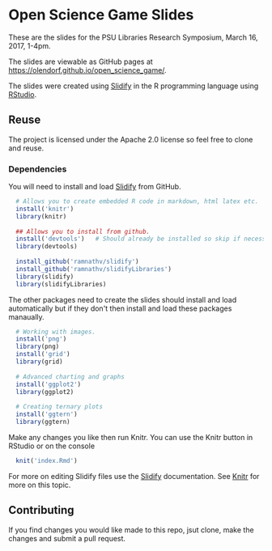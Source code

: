 # Open Science Game Slides

These are the slides for the PSU Libraries Research Symposium, March 16, 2017, 1-4pm.

The slides are viewable as GitHub pages at https://olendorf.github.io/open_science_game/.

The slides were created using [Slidify](http://slidify.org/) in the R programming language using [RStudio](https://www.rstudio.com/).

## Reuse

The project is licensed under the Apache 2.0 license so feel free to clone and reuse. 

### Dependencies

You will need to install and load [Slidify](http://slidify.org/) from GitHub.

```r
  # Allows you to create embedded R code in markdown, html latex etc.
  install('knitr')
  library(knitr)
  
  ## Allows you to install from github.
  install('devtools')   # Should already be installed so skip if necessary
  library(devtools)
  
  install_github('ramnathv/slidify')
  install_github('ramnathv/slidifyLibraries')
  library(slidify)
  library(slidifyLibraries)
```

The other packages need to create the slides should install and load automatically but if 
they don't then install and load these packages manaually.

```r
  # Working with images.
  install('png')
  library(png)
  install('grid')
  library(grid)
  
  # Advanced charting and graphs
  install('ggplot2')
  library(ggplot2)
  
  # Creating ternary plots
  install('ggtern')
  library(ggtern)
```

Make any changes you like then run Knitr. You can use the Knitr button in RStudio or on the console

```r
  knit('index.Rmd')
```

For more on editing Slidify files use the [Slidify](http://slidify.org/) documentation. See [Knitr]([Slidify](http://slidify.org/)) for more on this topic.

## Contributing

If you find changes you would like made to this repo, jsut clone, make the changes and submit a pull request.


